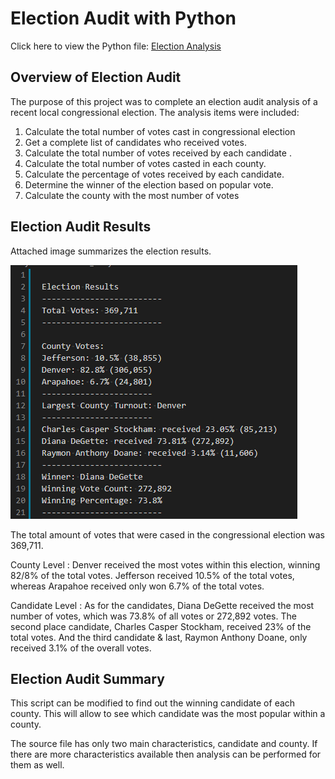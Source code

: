 # Election Audit with Python
Click here to view the Python file: [Election Analysis](https://github.com/dhaval-28/Election_Analysis/blob/main/PyPoll_Challenge.py)


## Overview of Election Audit
The purpose of this project was to complete an election audit analysis of a recent local congressional election. The analysis items were included:
1. Calculate the total number of votes cast in congressional election
2. Get a complete list of candidates who received votes. 
3. Calculate the total number of votes received by each candidate .
4. Calculate the total number of votes casted in each county.
5. Calculate the percentage of votes received by each candidate.
6. Determine the winner of the election based on popular vote. 
7. Calculate the county with the most number of votes


## Election Audit Results
Attached image summarizes the election results.

![Election Results](https://github.com/dhaval-28/Election_Analysis/blob/main/Analysis/Election_Results.png)

The total amount of votes that were cased in the congressional election was 369,711. 

County Level :  Denver received the most votes within this election, winning 82/8% of the total votes. Jefferson received 10.5% of the total votes, whereas Arapahoe received only won 6.7% of the total votes.

Candidate Level : As for the candidates, Diana DeGette received the most number of votes, which was 73.8% of all votes or  272,892 votes. The second place candidate, Charles Casper Stockham, received 23% of the total votes. And the third candidate & last, Raymon Anthony Doane, only received 3.1% of the overall votes. 

## Election Audit Summary

This script can be modified to find out the winning candidate of each county. This will allow to see which candidate was the most popular within a county.

The source file has only two main characteristics, candidate and county. If there are more characteristics available then analysis can be performed for them as well. 
